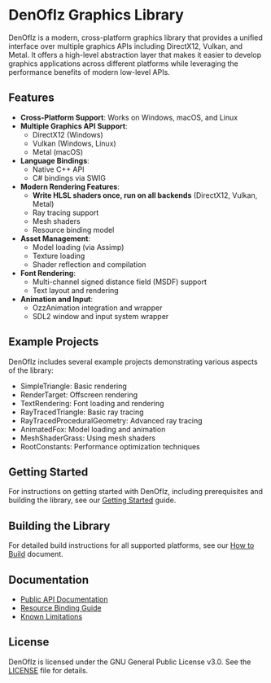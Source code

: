 # DenOfIz Graphics Library

DenOfIz is a modern, cross-platform graphics library that provides a unified interface over multiple graphics APIs including DirectX12, Vulkan, and Metal. It offers a high-level abstraction layer that makes it easier to develop graphics applications across different platforms while leveraging the performance benefits of modern low-level APIs.

## Features

- **Cross-Platform Support**: Works on Windows, macOS, and Linux
- **Multiple Graphics API Support**:
  - DirectX12 (Windows)
  - Vulkan (Windows, Linux)
  - Metal (macOS)
- **Language Bindings**:
  - Native C++ API
  - C# bindings via SWIG
- **Modern Rendering Features**:
  - **Write HLSL shaders once, run on all backends** (DirectX12, Vulkan, Metal)
  - Ray tracing support
  - Mesh shaders
  - Resource binding model
- **Asset Management**:
  - Model loading (via Assimp)
  - Texture loading
  - Shader reflection and compilation
- **Font Rendering**:
  - Multi-channel signed distance field (MSDF) support
  - Text layout and rendering
- **Animation and Input**:
  - OzzAnimation integration and wrapper
  - SDL2 window and input system wrapper

## Example Projects

DenOfIz includes several example projects demonstrating various aspects of the library:

- SimpleTriangle: Basic rendering
- RenderTarget: Offscreen rendering
- TextRendering: Font loading and rendering
- RayTracedTriangle: Basic ray tracing
- RayTracedProceduralGeometry: Advanced ray tracing
- AnimatedFox: Model loading and animation
- MeshShaderGrass: Using mesh shaders
- RootConstants: Performance optimization techniques

## Getting Started

For instructions on getting started with DenOfIz, including prerequisites and building the library, see our [Getting Started](Documentation/GettingStarted.md) guide.

## Building the Library

For detailed build instructions for all supported platforms, see our [How to Build](Documentation/HowToBuild.md) document.

## Documentation

- [Public API Documentation](Documentation/PublicApi.md)
- [Resource Binding Guide](Documentation/ResourceBinding.md)
- [Known Limitations](Documentation/Shortcomings.md)

## License

DenOfIz is licensed under the GNU General Public License v3.0. See the [LICENSE](LICENSE) file for details.